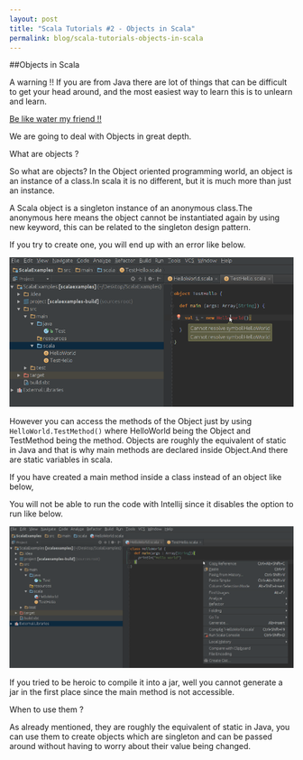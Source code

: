 ```yaml
---
layout: post
title: "Scala Tutorials #2 - Objects in Scala"
permalink: blog/scala-tutorials-objects-in-scala
---
```


##Objects in Scala

A warning !! If you are from Java there are lot of things that can be difficult to get your head around, and the most easiest way to learn this is to unlearn and learn.

<i class="fa fa-film fa-lg space-right"></i><a href="https://www.youtube.com/watch?v=OCxMYC5I3Nc" target="_blank">Be like water my friend !!</a>

We are going to deal with Objects in great depth.

<i class="fa fa-info-circle fa-lg space-right"></i>What are objects ?

So what are objects? In the Object oriented programming world, an object is an instance of a class.In scala it is no different, but it is much more than just an instance.

A Scala object is a singleton instance of an anonymous class.The anonymous here means the object cannot be instantiated again by using new keyword, this can be related
to the singleton design pattern.

If you try to create one, you will end up with an error like below.

<a class="image" href="/images/object-instance-error.png">
<img src="/images/object-instance-error.png" alt="Object Instance Error"/>
</a>

However you can access the methods of the Object just by using <code>HelloWorld.TestMethod()</code> where HelloWorld being the Object and TestMethod being the method.
Objects are roughly the equivalent of static in Java and that is why main methods are declared inside Object.And there are static variables in scala.

If you have created a main method inside a class instead of an object like below,

<code data-gist-id="ca3c857a5a27d4167c28"></code>

You will not be able to run the code with Intellij since it disables the option to run like below.

<a class="image" href="/images/intellij-run-disabled.png">
<img src="/images/intellij-run-disabled.png" alt="Object Instance Error"/>
</a>

If you tried to be heroic to compile it into a jar, well you cannot generate a jar in the first place since the main method is not accessible.

<i class="fa fa-info-circle fa-lg space-right"></i>When to use them ?

As already mentioned, they are roughly the equivalent of static in Java, you can use them to create objects which are singleton and can be passed around without having to worry
about their value being changed.
